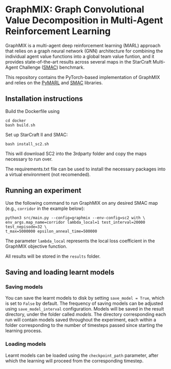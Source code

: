 # GraphMIX: Graph Convolutional Value Decomposition in Multi-Agent Reinforcement Learning

GraphMIX is a multi-agent deep reinforcement learning (MARL) approach that relies on a graph neural network (GNN) architecture for combining the individual agent value functions into a global team value funtion, and it provides state-of-the-art results across several maps in the StarCraft Multi-Agent Challenge ([SMAC](https://github.com/oxwhirl/smac)) benchmark.

This repository contains the PyTorch-based implementation of GraphMIX and relies on the [PyMARL](https://github.com/oxwhirl/pymarl) and [SMAC](https://github.com/oxwhirl/smac) libraries.

## Installation instructions

Build the Dockerfile using 
```shell
cd docker
bash build.sh
```

Set up StarCraft II and SMAC:
```shell
bash install_sc2.sh
```

This will download SC2 into the 3rdparty folder and copy the maps necessary to run over.

The requirements.txt file can be used to install the necessary packages into a virtual environment (not recomended).

## Running an experiment 

Use the following command to run GraphMIX on any desired SMAC map (e.g., `corridor` in the example below):

```shell
python3 src/main.py --config=graphmix --env-config=sc2 with \
env_args.map_name=corridor lambda_local=1 test_interval=20000 test_nepisode=32 \
t_max=5000000 epsilon_anneal_time=500000
```

The parameter `lambda_local` represents the local loss coefficient in the GraphMIX objective function.

All results will be stored in the `results` folder.

## Saving and loading learnt models

### Saving models

You can save the learnt models to disk by setting `save_model = True`, which is set to `False` by default. The frequency of saving models can be adjusted using `save_model_interval` configuration. Models will be saved in the result directory, under the folder called *models*. The directory corresponding each run will contain models saved throughout the experiment, each within a folder corresponding to the number of timesteps passed since starting the learning process.

### Loading models

Learnt models can be loaded using the `checkpoint_path` parameter, after which the learning will proceed from the corresponding timestep. 

